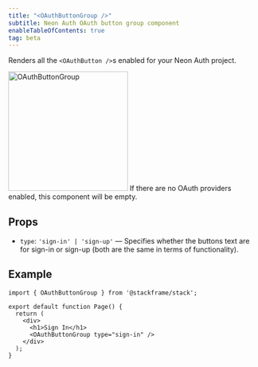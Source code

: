```yaml
---
title: "<OAuthButtonGroup />"
subtitle: Neon Auth OAuth button group component
enableTableOfContents: true
tag: beta
---
```


Renders all the `<OAuthButton />`s enabled for your Neon Auth project.

<img src="/docs/neon-auth/oauth-button-group.png" alt="OAuthButtonGroup" width="240" />

<Admonition type="note">
If there are no OAuth providers enabled, this component will be empty.
</Admonition>

## Props

- `type`: `'sign-in' | 'sign-up'` — Specifies whether the buttons text are for sign-in or sign-up (both are the same in terms of functionality).

## Example

```tsx
import { OAuthButtonGroup } from '@stackframe/stack';

export default function Page() {
  return (
    <div>
      <h1>Sign In</h1>
      <OAuthButtonGroup type="sign-in" />
    </div>
  );
}
```
